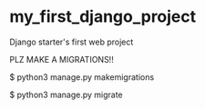 # my_first_django_project
Django starter's first web project


PLZ MAKE A MIGRATIONS!!

$ python3 manage.py makemigrations

$ python3 manage.py migrate
